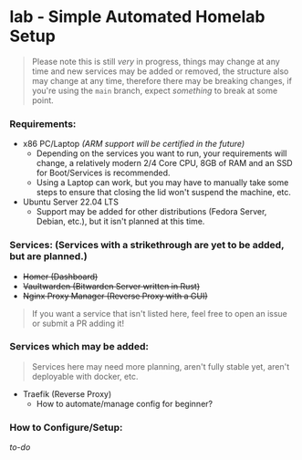 # lab - Simple Automated Homelab Setup

> Please note this is still *very* in progress, things may change at any time and new services may be added or removed, the structure also may change at any time, therefore there may be breaking changes, if you're using the `main` branch, expect *something* to break at some point.

### Requirements:
- x86 PC/Laptop *(ARM support will be certified in the future)*
  - Depending on the services you want to run, your requirements will change, a relatively modern 2/4 Core CPU, 8GB of RAM and an SSD for Boot/Services is recommended.
  - Using a Laptop can work, but you may have to manually take some steps to ensure that closing the lid won't suspend the machine, etc.
- Ubuntu Server 22.04 LTS
  - Support may be added for other distributions (Fedora Server, Debian, etc.), but it isn't planned at this time.

### Services: (Services with a strikethrough are yet to be added, but are planned.)
- ~~Homer (Dashboard)~~
- ~~Vaultwarden (Bitwarden Server written in Rust)~~
- ~~Nginx Proxy Manager (Reverse Proxy with a GUI)~~

> If you want a service that isn't listed here, feel free to open an issue or submit a PR adding it!

### Services which may be added:
> Services here may need more planning, aren't fully stable yet, aren't deployable with docker, etc.
- Traefik (Reverse Proxy)
  - How to automate/manage config for beginner?


### How to Configure/Setup:
*to-do*